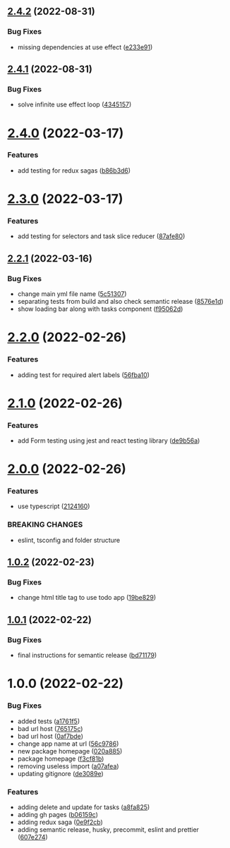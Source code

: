 ## [2.4.2](https://github.com/edwardramirez31/my-app/compare/v2.4.1...v2.4.2) (2022-08-31)


### Bug Fixes

* missing dependencies at use effect ([e233e91](https://github.com/edwardramirez31/my-app/commit/e233e917d5f0640b92a9a5e787273a814dd9cdaf))

## [2.4.1](https://github.com/edwardramirez31/my-app/compare/v2.4.0...v2.4.1) (2022-08-31)


### Bug Fixes

* solve infinite use effect loop ([4345157](https://github.com/edwardramirez31/my-app/commit/4345157d7e3917502d15bbb17aecfb4aac193d42))

# [2.4.0](https://github.com/edwardramirez31/my-app/compare/v2.3.0...v2.4.0) (2022-03-17)


### Features

* add testing for redux sagas ([b86b3d6](https://github.com/edwardramirez31/my-app/commit/b86b3d63cb49e8f89f849c3698a32a8d7569b42f))

# [2.3.0](https://github.com/edwardramirez31/my-app/compare/v2.2.1...v2.3.0) (2022-03-17)


### Features

* add testing for selectors and task slice reducer ([87afe80](https://github.com/edwardramirez31/my-app/commit/87afe8054a6264f011816ac304200ad8e51e52cf))

## [2.2.1](https://github.com/edwardramirez31/my-app/compare/v2.2.0...v2.2.1) (2022-03-16)


### Bug Fixes

* change main yml file name ([5c51307](https://github.com/edwardramirez31/my-app/commit/5c513077b429704a96416df92c02ee9a05d1b1de))
* separating tests from build and also check semantic release ([8576e1d](https://github.com/edwardramirez31/my-app/commit/8576e1d5df0424a801a6852f0954468d40f04fa8))
* show loading bar along with tasks component ([f95062d](https://github.com/edwardramirez31/my-app/commit/f95062d6d38ae72eeceb0bb50f457aa40e4087ab))

# [2.2.0](https://github.com/edwardramirez31/my-app/compare/v2.1.0...v2.2.0) (2022-02-26)


### Features

* adding test for required alert labels ([56fba10](https://github.com/edwardramirez31/my-app/commit/56fba10ff71b27067469324e607174a2db521ebc))

# [2.1.0](https://github.com/edwardramirez31/my-app/compare/v2.0.0...v2.1.0) (2022-02-26)


### Features

* add Form testing using jest and react testing library ([de9b56a](https://github.com/edwardramirez31/my-app/commit/de9b56a7d63aea8756605ffbf815b357ce1999fd))

# [2.0.0](https://github.com/edwardramirez31/my-app/compare/v1.0.2...v2.0.0) (2022-02-26)


### Features

* use typescript ([2124160](https://github.com/edwardramirez31/my-app/commit/212416047d8e4004fdd2e86702b7577c1e746e20))


### BREAKING CHANGES

* eslint, tsconfig and folder structure

## [1.0.2](https://github.com/edwardramirez31/my-app/compare/v1.0.1...v1.0.2) (2022-02-23)


### Bug Fixes

* change html title tag to use todo app ([19be829](https://github.com/edwardramirez31/my-app/commit/19be829a394ea7af62062c128d07e47e2cb33eac))

## [1.0.1](https://github.com/edwardramirez31/my-app/compare/v1.0.0...v1.0.1) (2022-02-22)


### Bug Fixes

* final instructions for semantic release ([bd71179](https://github.com/edwardramirez31/my-app/commit/bd711798dd2672a40d95639795086aa7a394fd4e))

# 1.0.0 (2022-02-22)


### Bug Fixes

* added tests ([a1761f5](https://github.com/edwardramirez31/my-app/commit/a1761f5dc90de47ec27fc2a00840901f05091db9))
* bad url host ([765175c](https://github.com/edwardramirez31/my-app/commit/765175cd5a330582e128001f042f82f2f7b70f33))
* bad url host ([0af7bde](https://github.com/edwardramirez31/my-app/commit/0af7bdef92cd373e08bc4875e11db1a01ceaf325))
* change app name at url ([56c9786](https://github.com/edwardramirez31/my-app/commit/56c9786d6babba02717d20a905119f88474e7945))
* new package homepage ([020a885](https://github.com/edwardramirez31/my-app/commit/020a885892249d17d42ce5341016561a28e35a05))
* package homepage ([f3cf81b](https://github.com/edwardramirez31/my-app/commit/f3cf81b89a05c29ba2b609e255e41de77e7e8e42))
* removing useless import ([a07afea](https://github.com/edwardramirez31/my-app/commit/a07afea60b614095993482dc9af716dafb4afa3d))
* updating gitignore ([de3089e](https://github.com/edwardramirez31/my-app/commit/de3089e97e3249d6ca5a964931fdf8f01bd2efe3))


### Features

* adding delete and update for tasks ([a8fa825](https://github.com/edwardramirez31/my-app/commit/a8fa825f7ced84f057b7543a32e9a1c286342898))
* adding gh pages ([b06159c](https://github.com/edwardramirez31/my-app/commit/b06159c1f888d5e64a2f03e297d0375eb3fc7a4c))
* adding redux saga ([0e9f2cb](https://github.com/edwardramirez31/my-app/commit/0e9f2cb8b47c8e6a4ec2c0acc640696a5fb5ef9b))
* adding semantic release, husky, precommit, eslint and prettier ([607e274](https://github.com/edwardramirez31/my-app/commit/607e2744031c064e46743031c767711af797b3b7))
